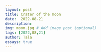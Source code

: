 ```yaml
---
layout: post
title: Crater of the moon
date:  2022-08-21 
description: 
img: moon.jpg # Add image post (optional)
tags: [2022,08,21]
author: Tala
essays: true
---
```



